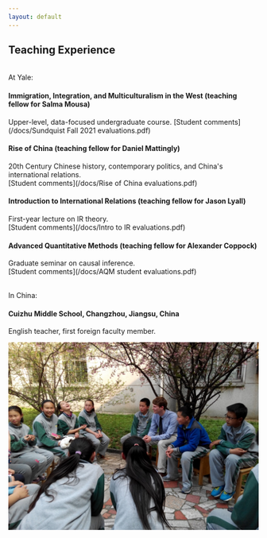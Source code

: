 ```yaml
---
layout: default
---
```


## Teaching Experience
<br>At Yale:

#### Immigration, Integration, and Multiculturalism in the West (teaching fellow for Salma Mousa)
Upper-level, data-focused undergraduate course.
[Student comments](/docs/Sundquist Fall 2021 evaluations.pdf)

#### Rise of China (teaching fellow for Daniel Mattingly)
20th Century Chinese history, contemporary politics, and China's international relations.  
[Student comments](/docs/Rise of China evaluations.pdf)

#### Introduction to International Relations (teaching fellow for Jason Lyall)
First-year lecture on IR theory.  
[Student comments](/docs/Intro to IR evaluations.pdf)

#### Advanced Quantitative Methods (teaching fellow for Alexander Coppock)
Graduate seminar on causal inference.  
[Student comments](/docs/AQM student evaluations.pdf)

<br>
In China:
<br>

#### Cuizhu Middle School, Changzhou, Jiangsu, China
English teacher, first foreign faculty member.

![](/assets/img/cuizhu.jpeg)


